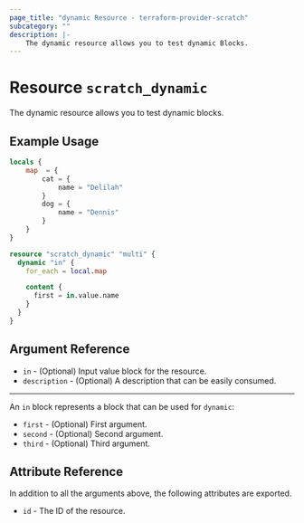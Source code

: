 ```yaml
---
page_title: "dynamic Resource - terraform-provider-scratch"
subcategory: ""
description: |-
	The dynamic resource allows you to test dynamic Blocks.
---
```


# Resource `scratch_dynamic`

The dynamic resource allows you to test dynamic blocks.

## Example Usage

```terraform
locals {
	map  = {
		cat = {
			name = "Delilah"
		}
		dog = {
			name = "Dennis"
		}
	}
}

resource "scratch_dynamic" "multi" {
  dynamic "in" {
    for_each = local.map

    content {
      first = in.value.name
    }
  }
}

```

## Argument Reference

- `in` - (Optional) Input value block for the resource.
- `description` - (Optional) A description that can be easily consumed.

---

An `in` block represents a block that can be used for `dynamic`:

- `first` - (Optional) First argument.
- `second` - (Optional) Second argument.
- `third` - (Optional) Third argument.

## Attribute Reference

In addition to all the arguments above, the following attributes are exported.

- `id` - The ID of the resource.
